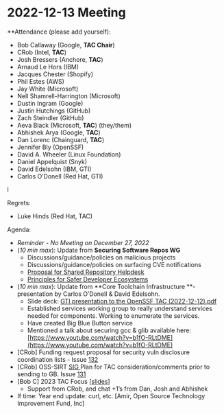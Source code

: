 # **2022-12-13 Meeting**
**Attendance (please add yourself):



* Bob Callaway (Google, **TAC Chair**)
* CRob (Intel, **TAC**)
* Josh Bressers (Anchore, **TAC**)
* Arnaud Le Hors (IBM)
* Jacques Chester (Shopify)
* Phil Estes (AWS)
* Jay White (Microsoft)
* Nell Shamrell-Harrington (Microsoft)
* Dustin Ingram (Google)
* Justin Hutchings (GitHub)
* Zach Steindler (GitHub)
* Aeva Black (Microsoft, **TAC**) (they/them)
* Abhishek Arya (Google, **TAC**)
* Dan Lorenc (Chainguard, **TAC**)
* Jennifer Bly (OpenSSF)
* David A. Wheeler (Linux Foundation)
* Daniel Appelquist (Snyk)
* David Edelsohn (IBM, GTI)
* Carlos O’Donell (Red Hat, GTI)

l 

Regrets:



* Luke Hinds (Red Hat, TAC)

Agenda:



* _Reminder - No Meeting on December 27, 2022_
* (_10 min max_): Update from **Securing Software Repos WG**
    * Discussions/guidance/policies on malicious projects
    * Discussions/guidance/policies on surfacing CVE notifications
    * [Proposal for Shared Repository Helpdesk](https://docs.google.com/document/d/1Od9kqd4JIAW1h0vvvkD8NFclxsR8yudOdsZEMT7lBUc/edit#heading=h.mztvqya5xxdj)
    * [Principles for Safer Developer Ecosystems](https://docs.google.com/document/d/1OVeSX4OJcuj87AjONNSBY8ECg5bP1q9-Wedb1u23pso/edit#heading=h.n51muv4e1xdc)
* (_10 min max_): Update from **Core Toolchain Infrastructure **- presentation by Carlos O’Donell & David Edelsohn.
    * Slide deck: [GTI presentation to the OpenSSF TAC (2022-12-12).pdf](https://drive.google.com/file/d/1Dtyw-dLKtq7w-3TZlP4aa_gXetqWiK6W/view?usp=sharing)
    * Established services working group to really understand services needed for components. Working to enumerate the services.
    * Have created Big Blue Button service
    * Mentioned a talk about securing gcc & glib available here: [https://www.youtube.com/watch?v=b1fO-RLtDME](https://www.youtube.com/watch?v=b1fO-RLtDME)
* [CRob] Funding request proposal for security vuln disclosure coordination lists - Issue [132](https://github.com/ossf/tac/issues/132)
* [CRob] OSS-SIRT [SIG ](https://github.com/ossf/SIRT)Plan for TAC consideration/comments prior to sending to GB. Issue [131](https://github.com/ossf/tac/issues/131)
* [Bob C] 2023 TAC Focus [[slides](https://docs.google.com/presentation/d/1MlEPaoebiHV6G_X2G87cN6a11vv9OC7_zZAOlC0ul48/edit#slide=id.g1809680081f_0_38)]
    * Support from CRob, and chat +1’s from Dan, Josh and Abhishek
* If time: Year end update: curl, etc. [Amir, Open Source Technology Improvement Fund, Inc] 


